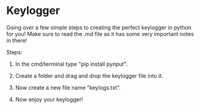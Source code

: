 # Keylogger
Going over a few simple steps to creating the perfect keylogger in python for you! Make sure to read the .md file as it has some very important notes in there!

Steps:

1. In the cmd/terminal type "pip install pynput".

2. Create a folder and drag and drop the keylogger file into it.

3. Now create a new file name "keylogs.txt".

4. Now enjoy your keylogger!
